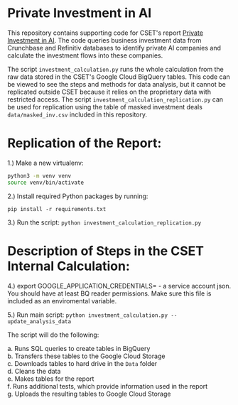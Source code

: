 # Private Investment in AI
This repository contains supporting code for CSET's report [Private Investment in AI](https://cset.georgetown.edu/research/tracking-ai-investment/). The code queries business investment data from Crunchbase and Refinitiv databases to identify private AI companies and calculate the investment flows into these companies.  

The script `investment_calculation.py` runs the whole calculation from the raw data stored in the CSET's Google Cloud BigQuery tables. This code can be viewed to see the steps and methods for data analysis, but it cannot be replicated outside CSET because it relies on the proprietary data with restricted access. The script `investment_calculation_replication.py` can be used for replication using the table of masked investment deals `data/masked_inv.csv` included in this repository.


# Replication of the Report:

1.) Make a new virtualenv:

```bash
python3 -m venv venv
source venv/bin/activate
```

2.) Install required Python packages by running:

`pip install -r requirements.txt`

3.) Run the script:
`python investment_calculation_replication.py`

# Description of Steps in the CSET Internal Calculation:

4.) export GOOGLE_APPLICATION_CREDENTIALS=<path to your credentials> - a service account json. You should have at least BQ reader permissions. Make sure this file is included as an enviromental variable.
 
5.) Run main script:
`python investment_calculation.py --update_analysis_data`

The script will do the following:

a. Runs SQL queries to create tables in BigQuery <br>
b. Transfers these tables to the Google Cloud Storage<br>
c. Downloads tables to hard drive in the `Data` folder<br>
d. Cleans the data<br>
e. Makes tables for the report <br>
f. Runs additional tests, which provide information used in the report<br>
g. Uploads the resulting tables to Google Cloud Storage<br>


